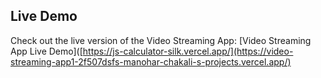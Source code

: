 ## Live Demo
Check out the live version of the Video Streaming App: [Video Streaming App Live Demo]([https://js-calculator-silk.vercel.app/](https://video-streaming-app1-2f507dsfs-manohar-chakali-s-projects.vercel.app/)


